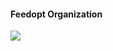 #### Feedopt Organization
                                                              
<img src="feedopt_icon_white](https://user-images.githubusercontent.com/77804034/171381317-9cac447a-6e2a-466f-bc70-0df0e35d0460.jpg"/>
